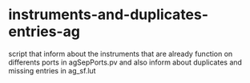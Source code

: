 # instruments-and-duplicates-entries-ag
script that inform about the instruments that are already function on differents ports in agSepPorts.pv and also inform about duplicates and missing entries in ag_sf.lut
